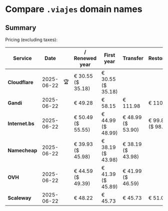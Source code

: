 # Compare `.viajes` domain names

## Summary

Pricing (excluding taxes):

| Service | Date |  | / Renewed year | First year | Transfer | Restoration |
|--|--|--|--|--|--|--|
| **Cloudflare** | 2025-06-22 | 🏆 | € 30.55<br>($ 35.18) | € 30.55<br>($ 35.18) |  |  |
| **Gandi** | 2025-06-22 |  | € 49.28 | € 58.15 | € 111.98 | € 110.41 |
| **Internet.bs** | 2025-06-22 |  | € 50.49<br>($ 55.55) | € 44.99<br>($ 48.99) | € 48.99<br>($ 53.90) | € 99.89<br>($ 98.65) |
| **Namecheap** | 2025-06-22 |  | € 39.93<br>($ 45.98) | € 38.19<br>($ 43.98) | € 38.19<br>($ 43.98) |  |
| **OVH** | 2025-06-22 |  | € 44.59<br>($ 49.39) | € 41.39<br>($ 45.89) | € 41.99<br>($ 46.59) |  |
| **Scaleway** | 2025-06-22 |  | € 48.22 | € 45.73 | € 45.73 | € 51.01 |
